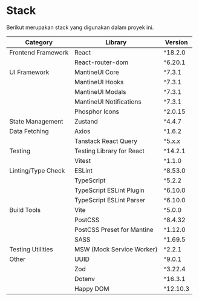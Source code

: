 # Stack
Berikut merupakan stack yang digunakan dalam proyek ini.

| Category            | Library                                         | Version   |
|---------------------|-------------------------------------------------|-----------|
| Frontend Framework  | React                                           | ^18.2.0   |
|                     | React-router-dom                                | ^6.20.1   |
| UI Framework        | MantineUI Core                                  | ^7.3.1    |
|                     | MantineUI Hooks                                 | ^7.3.1    |
|                     | MantineUI Modals                                | ^7.3.1    |
|                     | MantineUI Notifications                         | ^7.3.1    |
|                     | Phosphor Icons                                  | ^2.0.15   |
| State Management    | Zustand                                         | ^4.4.7    |
| Data Fetching       | Axios                                           | ^1.6.2    |
|                     | Tanstack React Query                            | ^5.x.x    | 
| Testing             | Testing Library for React                       | ^14.2.1   |
|                     | Vitest                                          | ^1.1.0    |
| Linting/Type Check  | ESLint                                          | ^8.53.0   |
|                     | TypeScript                                      | ^5.2.2    |
|                     | TypeScript ESLint Plugin                        | ^6.10.0   |
|                     | TypeScript ESLint Parser                        | ^6.10.0   |
| Build Tools         | Vite                                            | ^5.0.0    |
|                     | PostCSS                                         | ^8.4.32   |
|                     | PostCSS Preset for Mantine                      | ^1.12.0   |
|                     | SASS                                            | ^1.69.5   |
| Testing Utilities   | MSW (Mock Service Worker)                       | ^2.2.1    |
| Other               | UUID                                            | ^9.0.1    |
|                     | Zod                                             | ^3.22.4   | 
|                     | Dotenv                                          | ^16.3.1   |
|                     | Happy DOM                                       | ^12.10.3  |
